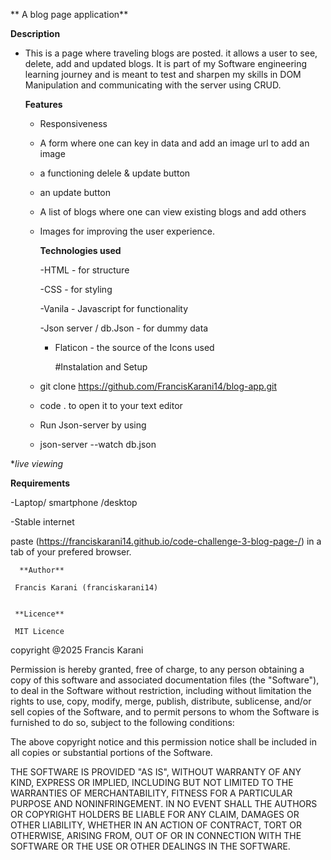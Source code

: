 ** A blog page application**


**Description**
- This is a page where traveling blogs are posted. it allows a user to see, delete,  add and updated blogs. It is part of my Software engineering learning journey and is meant to test and sharpen my skills in DOM Manipulation and communicating with the server using CRUD.


  **Features**
  - Responsiveness
  - A form where one can key in data and add an image url to add an image
  - a  functioning delele & update button
  - an update button
  - A list of blogs where one can view existing blogs and add others
  - Images for improving the user experience.


    **Technologies used**
 
    
    -HTML - for structure
    

     -CSS - for styling
 
    
    -Vanila - Javascript for functionality
 
    
    -Json server / db.Json - for dummy data
    
    - Flaticon - the source of the Icons used
   
      
      #Instalation and Setup

    
                  
  -  git clone https://github.com/FrancisKarani14/blog-app.git


  -  code . to open it to your text editor


  -  Run Json-server by using


  -  json-server --watch db.json
 

  

**live viewing*



**Requirements**



-Laptop/ smartphone /desktop



-Stable internet



paste (https://franciskarani14.github.io/code-challenge-3-blog-page-/) in a tab of your prefered browser.
 
    
 


      **Author**
     
     Francis Karani (franciskarani14)
 
  
     **Licence**
     
     MIT Licence

     
copyright @2025 Francis Karani

Permission is hereby granted, free of charge, to any person obtaining a copy of this software and associated documentation files (the "Software"), to deal in the Software without restriction, including without limitation the rights to use, copy, modify, merge, publish, distribute, sublicense, and/or sell copies of the Software, and to permit persons to whom the Software is furnished to do so, subject to the following conditions:

The above copyright notice and this permission notice shall be included in all copies or substantial portions of the Software.

THE SOFTWARE IS PROVIDED "AS IS", WITHOUT WARRANTY OF ANY KIND, EXPRESS OR IMPLIED, INCLUDING BUT NOT LIMITED TO THE WARRANTIES OF MERCHANTABILITY, FITNESS FOR A PARTICULAR PURPOSE AND NONINFRINGEMENT. IN NO EVENT SHALL THE AUTHORS OR COPYRIGHT HOLDERS BE LIABLE FOR ANY CLAIM, DAMAGES OR OTHER LIABILITY, WHETHER IN AN ACTION OF CONTRACT, TORT OR OTHERWISE, ARISING FROM, OUT OF OR IN CONNECTION WITH THE SOFTWARE OR THE USE OR OTHER DEALINGS IN THE SOFTWARE.  

